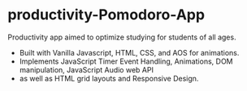 # productivity-Pomodoro-App

Productivity app aimed to optimize studying for students of all ages.

- Built with Vanilla Javascript, HTML, CSS, and AOS for animations. 
- Implements JavaScript Timer Event Handling, Animations, DOM manipulation, JavaScript Audio web API
- as well as HTML grid layouts and Responsive Design.
